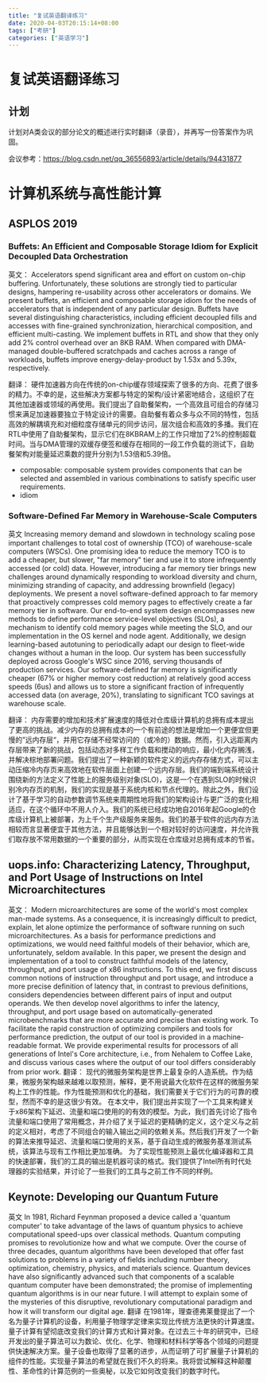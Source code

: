 ```yaml
---
title: "复试英语翻译练习"
date: 2020-04-03T20:15:14+08:00
tags: ["考研"]
categories: ["英语学习"]
---
```


# 复试英语翻译练习

## 计划



计划对A类会议的部分论文的概述进行实时翻译（录音），并再写一份答案作为巩固。

会议参考：https://blog.csdn.net/qq_36556893/article/details/94431877



# 计算机系统与高性能计算
## ASPLOS 2019
### Buffets: An Efficient and Composable Storage Idiom for Explicit Decoupled Data Orchestration
英文：
Accelerators spend significant area and effort on custom on-chip buffering. Unfortunately, these solutions are strongly tied to particular designs, hampering re-usability across other accelerators or domains. We present buffets, an efficient and composable storage idiom for the needs of accelerators that is independent of any particular design. Buffets have several distinguishing characteristics, including efficient decoupled fills and accesses with fine-grained synchronization, hierarchical composition, and efficient multi-casting. We implement buffets in RTL and show that they only add 2% control overhead over an 8KB RAM. When compared with DMA-managed double-buffered scratchpads and caches across a range of workloads, buffets improve energy-delay-product by 1.53x and 5.39x, respectively.

翻译：
硬件加速器方向在传统的on-chip缓存领域探索了很多的方向、花费了很多的精力。不幸的是，这些解决方案都与特定的架构/设计紧密地结合，这组织了在其他加速器或领域的再使用。我们提出了自助餐架构，一个高效且可组合的存储习惯来满足加速器要独立于特定设计的需要。自助餐有着众多与众不同的特性，包括高效的解耦填充和对细粒度存储单元的同步访问，层次组合和高效的多播。我们在RTL中使用了自助餐架构，显示它们在8KBRAM上的工作只增加了2%的控制超载时间。当与DMA管理的双缓存便签和缓存在相同的一段工作负载的测试下，自助餐架构对能量延迟乘数的提升分别为1.53倍和5.39倍。

* composable: composable system provides components that can be selected and assembled in various combinations to satisfy specific user requirements.
* idiom

### Software-Defined Far Memory in Warehouse-Scale Computers
英文
Increasing memory demand and slowdown in technology scaling pose important challenges to total cost of ownership (TCO) of warehouse-scale computers (WSCs). One promising idea to reduce the memory TCO is to add a cheaper, but slower, "far memory" tier and use it to store infrequently accessed (or cold) data. However, introducing a far memory tier brings new challenges around dynamically responding to workload diversity and churn, minimizing stranding of capacity, and addressing brownfield (legacy) deployments. We present a novel software-defined approach to far memory that proactively compresses cold memory pages to effectively create a far memory tier in software. Our end-to-end system design encompasses new methods to define performance service-level objectives (SLOs), a mechanism to identify cold memory pages while meeting the SLO, and our implementation in the OS kernel and node agent. Additionally, we design learning-based autotuning to periodically adapt our design to fleet-wide changes without a human in the loop. Our system has been successfully deployed across Google's WSC since 2016, serving thousands of production services. Our software-defined far memory is significantly cheaper (67% or higher memory cost reduction) at relatively good access speeds (6us) and allows us to store a significant fraction of infrequently accessed data (on average, 20%), translating to significant TCO savings at warehouse scale.

翻译：
内存需要的增加和技术扩展速度的降低对仓库级计算机的总拥有成本提出了更高的挑战。减少内存的总拥有成本的一个有前途的想法是增加一个更便宜但更慢的”远内存层“，并用它存储不经常访问的（或冷的）数据。然而，引入远距离内存层带来了新的挑战，包括动态对多样工作负载和搅动的响应，最小化内存搁浅，并解决棕地部署问题。我们提出了一种新颖的软件定义的远内存存储方式，可以主动压缩冷内存页来高效地在软件层面上创建一个远内存层。我们的端到端系统设计围绕新的方法定义了性能上的服务级别对象(SLO)，这是一个在遇到SLO的时候识别冷内存页的机制，我们的实现是基于系统内核和节点代理的。除此之外，我们设计了基于学习的自动参数调节系统来周期性地将我们的架构设计与更广泛的变化相适应，在这个循环中不用人介入。我们的系统已经成功地自2016年起Google的仓库级计算机上被部署，为上千个生产级服务来服务。我们的基于软件的远内存方法相较而言显著便宜于其他方法，并且能够达到一个相对较好的访问速度，并允许我们取存放不常用数据的一个重要的部分，从而实现在仓库级对总拥有成本的节省。

## uops.info: Characterizing Latency, Throughput, and Port Usage of Instructions on Intel Microarchitectures
英文：
Modern microarchitectures are some of the world's most complex man-made systems. As a consequence, it is increasingly difficult to predict, explain, let alone optimize the performance of software running on such microarchitectures. As a basis for performance predictions and optimizations, we would need faithful models of their behavior, which are, unfortunately, seldom available.
In this paper, we present the design and implementation of a tool to construct faithful models of the latency, throughput, and port usage of x86 instructions. To this end, we first discuss common notions of instruction throughput and port usage, and introduce a more precise definition of latency that, in contrast to previous definitions, considers dependencies between different pairs of input and output operands. We then develop novel algorithms to infer the latency, throughput, and port usage based on automatically-generated microbenchmarks that are more accurate and precise than existing work.
To facilitate the rapid construction of optimizing compilers and tools for performance prediction, the output of our tool is provided in a machine-readable format. We provide experimental results for processors of all generations of Intel's Core architecture, i.e., from Nehalem to Coffee Lake, and discuss various cases where the output of our tool differs considerably from prior work.
翻译：
现代的微服务架构是世界上最复杂的人造系统。作为结果，微服务架构越来越难以取预测，解释，更不用说最大化软件在这样的微服务架构上工作的性能。作为性能预测和优化的基础，我们需要关于它们行为的可靠的模型，然而不幸的是这很少有效。
在本文中，我们提出并实现了一个工具来构建关于x86架构下延迟、流量和端口使用的的有效的模型。为此，我们首先讨论了指令流量和端口使用了常用概念，并介绍了关于延迟的更精确的定义，这个定义与之前的定义相对，考虑了不同组合的输入输出之间的依赖关系。然后我们开发了一个新的算法来推导延迟、流量和端口使用的关系，基于自动生成的微服务基准测试系统，该算法与现有工作相比更加准确。
为了实现性能预测上最优化编译器和工具的快速部署，我们的工具的输出是机器可读的格式。我们提供了Intel所有时代处理器的实验结果，并讨论了一些我们的工具与之前工作不同的样例。

## Keynote: Developing our Quantum Future
英文
In 1981, Richard Feynman proposed a device called a 'quantum computer' to take advantage of the laws of quantum physics to achieve computational speed-ups over classical methods. Quantum computing promises to revolutionize how and what we compute. Over the course of three decades, quantum algorithms have been developed that offer fast solutions to problems in a variety of fields including number theory, optimization, chemistry, physics, and materials science. Quantum devices have also significantly advanced such that components of a scalable quantum computer have been demonstrated; the promise of implementing quantum algorithms is in our near future. I will attempt to explain some of the mysteries of this disruptive, revolutionary computational paradigm and how it will transform our digital age.
翻译
在1981年，理查德弗莱曼提出了一个名为量子计算机的设备，利用量子物理学定律来实现比传统方法更快的计算速度。量子计算有望彻底改变我们的计算方式和计算对象。在过去三十年的研究中，已经开发出的量子算法可以为数论、优化、化学、物理和材料科学等各个领域的问题提供快速解决方案。量子设备也取得了显著的进步，从而证明了可扩展量子计算机的组件的性能。实现量子算法的希望就在我们不久的将来。我将尝试解释这种颠覆性、革命性的计算范例的一些奥秘，以及它如何改变我们的数字时代。